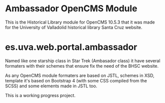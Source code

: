 # Ambassador OpenCMS Module

This is the Historical Library module for OpenCMS 10.5.3 that it was made for the University of Valladolid historical library Santa Cruz website.

# es.uva.web.portal.ambassador

Named like one starship class in Star Trek (Ambasador class) it have several formaters with their schemes that ensure fix the need of the BHSC website.

As any OpenCMS module formaters are based on JSTL, schemes in XSD, template it's based on Bootstrap 4 (with some CSS compiled from the SCSS) and some elements made in JSTL too.

This is a working progress project.
